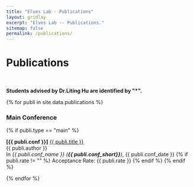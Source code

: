 ```yaml
---
title: "Elves Lab - Publications"
layout: gridlay
excerpt: "Elves Lab -- Publications."
sitemap: false
permalink: /publications/
---
```



# Publications

<p> &nbsp; </p>

<b>Students advised by Dr.Liting Hu are identified by \"*\".</b> 

{% for publi in site.data.publications %}
  <h3>Main Conference</h3>
  {% if publi.type == "main" %}
  <p>
  <b>[{{ publi.conf }}]</b> <a href="{{ publi.link }}">{{ publi.title }}</a><br />
  {{ publi.author }}<br />
  In <em>{{ publi.conf_name }} (<b>{{ publi.conf_short}}</b>)</em>, {{ publi.conf_date }}
  {% if publi.rate != "" %}
  Acceptance Rate: {{ publi.rate }}
  {% endif %}
  {% endif %}
  </p>
{% endfor %}
